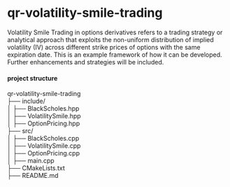 # qr-volatility-smile-trading
Volatility Smile Trading in options derivatives refers to a trading strategy or analytical approach that exploits the non-uniform distribution of implied volatility (IV) across different strike prices of options with the same expiration date. This is an example framework of how it can be developed. Further enhancements and strategies will be included.

#### project structure 
qr-volatility-smile-trading\
├── include/\
│   ├── BlackScholes.hpp\
│   ├── VolatilitySmile.hpp\
│   ├── OptionPricing.hpp\
├── src/\
│   ├── BlackScholes.cpp\
│   ├── VolatilitySmile.cpp\
│   ├── OptionPricing.cpp\
│   ├── main.cpp\
├── CMakeLists.txt\
├── README.md
